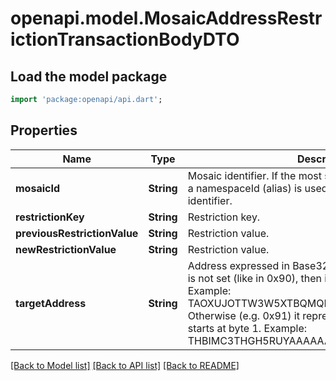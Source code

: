 # openapi.model.MosaicAddressRestrictionTransactionBodyDTO

## Load the model package
```dart
import 'package:openapi/api.dart';
```

## Properties
Name | Type | Description | Notes
------------ | ------------- | ------------- | -------------
**mosaicId** | **String** | Mosaic identifier. If the most significant bit of byte 0 is set, a namespaceId (alias) is used instead of the real mosaic identifier.  | 
**restrictionKey** | **String** | Restriction key. | 
**previousRestrictionValue** | **String** | Restriction value. | 
**newRestrictionValue** | **String** | Restriction value. | 
**targetAddress** | **String** | Address expressed in Base32 format. If the bit 0 of byte 0 is not set (like in 0x90), then it is a regular address. Example: TAOXUJOTTW3W5XTBQMQEX3SQNA6MCUVGXLXR3TA.  Otherwise (e.g. 0x91) it represents a namespace id which starts at byte 1. Example: THBIMC3THGH5RUYAAAAAAAAAAAAAAAAAAAAAAAA  | 

[[Back to Model list]](../README.md#documentation-for-models) [[Back to API list]](../README.md#documentation-for-api-endpoints) [[Back to README]](../README.md)


